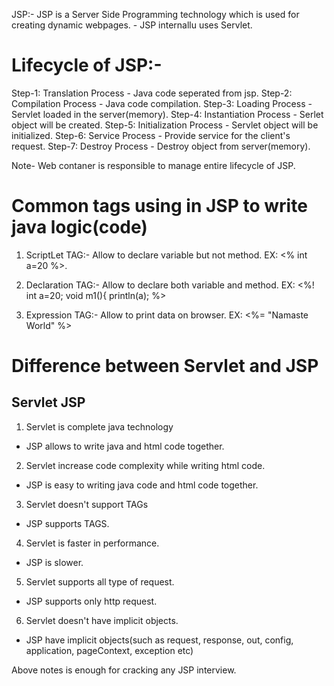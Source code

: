 JSP:- JSP is a Server Side Programming technology which is used for creating dynamic webpages.
    - JSP internallu uses Servlet.

Lifecycle of JSP:-
======================
Step-1: Translation Process           - Java code seperated from jsp.
Step-2: Compilation Process           - Java code compilation.
Step-3: Loading Process               - Servlet loaded in the server(memory).
Step-4: Instantiation Process         - Serlet object will be created.
Step-5: Initialization Process        - Servlet object will be initialized.
Step-6: Service Process               - Provide service for the client's request.
Step-7: Destroy Process               - Destroy object from server(memory).

Note- Web contaner is responsible to manage entire lifecycle of JSP.

Common tags using in JSP to write java logic(code)
======================================================
1) ScriptLet TAG:- Allow to declare variable but not method.
  EX: <% int a=20 %>.

3) Declaration TAG:- Allow to declare both variable and method.
   EX: <%!
             int a=20;
             void m1(){
                 println(a);
        %>
   
3) Expression TAG:- Allow to print data on browser.
   EX: <%= "Namaste World" %>


Difference between Servlet and JSP
====================================

Servlet                                                           JSP
-----------------------------------------------------------------------------------------------------------------------------------
1) Servlet is complete java technology
- JSP allows to write java and html code together.
2) Servlet increase code complexity while writing html code.
 - JSP is easy to writing java code and html code together.
3) Servlet doesn't support TAGs
 - JSP supports TAGS.
4) Servlet is faster in performance.
- JSP is slower.
5) Servlet supports all type of request.
  - JSP supports only http request.
6) Servlet doesn't have implicit objects.
 - JSP have implicit objects(such as request, response, out, config, application, pageContext, exception etc)


Above notes is enough for cracking any JSP interview.

   
